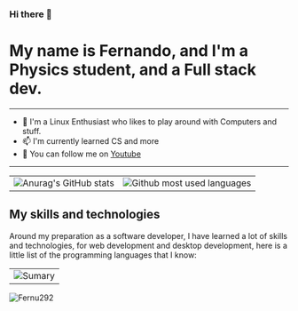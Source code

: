 ### Hi there 👋

# My name is Fernando, and I'm a Physics student, and a Full stack dev.

---
- 🔭 I'm a Linux Enthusiast who likes to play around with Computers and stuff.
- 📫 I'm currently learned CS and more
- 🌱 You can follow me on [Youtube](https://www.youtube.com/@FernuDev/featured)
---

<div align="center">
  <table>
    <tr>
      <td>
        <img src="https://github-readme-stats.vercel.app/api?username=FernuDev&show_icons=true&theme=tokyonight" alt="Anurag's GitHub stats"/>
      </td>
      <td>
        <img src = "https://github-readme-stats.vercel.app/api/top-langs/?username=FernuDev&layout=compact&theme=tokyonight" alt = "Github most used languages">
      </td>
    </tr>
  </table>
</div>

## My skills and technologies 

Around my preparation as a software developer, I have learned a lot of skills and technologies, for web development and desktop development, here is a little list of the programming languages that I know:

<div align="center">
  <table>
    <tr>
      <td>
        <img src = "http://github-profile-summary-cards.vercel.app/api/cards/profile-details?username=FernuDev&theme=tokyonight" alt = "Sumary" >
      </td>
    </tr>
  </table>
</div>

<p align="left"> <img src="https://komarev.com/ghpvc/?username=FernuDev&label=Profile%20views&color=0e75b6&style=flat" alt="Fernu292" /> </p>
